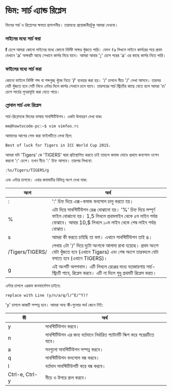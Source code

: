 # ভিম: সার্চ এ্যান্ড রিপ্লেস #

ভিমের সার্চ ও রিপ্লেসের ক্ষমতা প্রশংসনীয়। তারমধ্যে প্রয়োজনীয়টুকু আমরা দেখবো।

### লাইনের মধ্যে সার্চ করা

**f** চেপে আমরা কোনো লাইনের মধ্যে কোনো নির্দিষ্ট অক্ষর খুঁজতে পারি। যেমন `fa` লিখলে লাইনে কার্সরের পরে প্রথম যেখানে 'a' অক্ষরটি আছে সেখানে কার্সর নিয়ে যাবে। আমরা আবার '**;**' চেপে পরের 'a' এর কাছে কার্সর নিতে পারি।

### ফাইলের মধ্যে সার্চ করা

কোনো ফাইলে নির্দিষ্ট শব্দ বা শব্দগুচ্ছ খুঁজে নিতে '**/**' ব্যবহার করা হয়। '/' চাপলে নীচে '/' লেখা আসবে। তারপর যেটি খুঁজতে হবে সেটি লিখে এন্টার দিলে কার্সর সেখানে চলে যাবে। তারপরের সার্চ স্ট্রিংটির কাছে যেতে হলে আমরা 'n' চেপে সার্চের পুনরাবৃত্তি করা যেতে পারে।

### গ্লোবাল সার্চ এবং রিপ্লেস

সার্চ-রিপ্লেসকে ভিমের ভাষায় সাবস্টিটিউশন। একটা উদাহরণ দেখা যাক:

```
me@howtocode-pc:~$ vim vimfoo.rc
```
আমাদের আগের সেভ করা ফাইলটিতে লেখা ছিল:

```
Best of luck for Tigers in ICC World Cup 2015.
```

আমরা যদি 'Tigers' কে 'TIGERS' দ্বারা প্রতিস্থাপিত করতে চাই তাহলে কমান্ড মোডে প্রথমে কনসোল ওপেন করবো '**:**' চেপে। তখন নীচে ':' চিহ্ন আসবে। তারপর লিখবো:

```
:%s/Tigers/TIGERS/g
```

এবং এন্টার চাপবো। এবার কমান্ডটির বিভিন্ন অংশ দেখা যাক:

| অংশ | অর্থ |
| -------- | ----------------------- |
| : | ':' চিহ্ন দিয়ে এক্স-কমান্ড কনসোল চালু করতে হয়। |
| % | এটা দিয়ে সাবস্টিটিউশন রেঞ্জ বোঝানো হয়। '%' চিহ্ন দিয়ে সম্পূর্ণ ফাইল বোঝানো হয়। 1,5 লিখলে প্রথমলাইন থেকে ৫ম লাইন পর্যন্ত বোঝাবে। আবার 10,$ লিখলে ১০ম লাইন থেকে শেষ লাইন পর্যন্ত বোঝাত। |
| s | আমরা কী করতে চাইছি তা বলা। এখানে সাবস্টিটিউশন তাই s। |
| /Tigers/TIGERS/| লেখায় ৩টা '/' দিয়ে দুটো অংশকে আলাদা রাখা হয়েছে। প্রথম অংশে যেটা খুঁজতে হবে (এখানে Tigers) এবং শেষ অংশে তারবদলে যেটা বসাতে হবে (এখানে TIGERS)। |
| g | এই অংশটি অপশনাল। এটি লিখলে রেঞ্জের মধ্যে যতজায়গায় সার্চ-স্ট্রিংটি পাবে, রিপ্লেস করবে। এটি না দিলে শুধু প্রথমটি রিপ্লেস করত। |

এন্টার চাপলে এরকম কনফার্মেশন চাইবে:

```
replace with Line (y/n/a/q/l/^E/^Y)?
```

'y' চাপলে কাজটি সম্পন্ন হবে। আমরা অন্য কী-গুলোর অর্থ জেনে নিই:

| কী | অর্থ |
| -------- | ----------------------- |
| y | সাবস্টিটিউশন করবে। |
| n | সাবস্টিটিউশন এর জন্য বর্তমানে নির্ধারিত প্যাটার্নটি স্কিপ করে পরেরটিতে যাবে। |
| a | সবগুলো সাবস্টিটিউশন সম্পন্ন করবে। |
| q | সাবস্টিটিউশন কনসোল বন্ধ করবে। |
| l | বর্তমান সাবস্টিটিউশটি করে বন্ধ করবে। |
| Ctrl-e, Ctrl-y | নীচে ও উপরে স্ক্রল করবে। |
